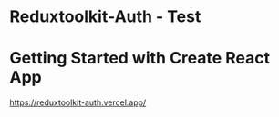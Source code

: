 # Reduxtoolkit-Auth - Test
# Getting Started with Create React App
<https://reduxtoolkit-auth.vercel.app/>
